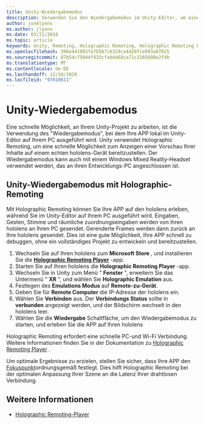 ```yaml
---
title: Unity-Wiedergabemodus
description: Verwenden Sie den Wiedergabemodus im Unity-Editor, um eine Vorschau der Änderungen auf einem Gerät anzuzeigen, ohne eine APP bereitzustellen.
author: jonmlyons
ms.author: jlyons
ms.date: 03/21/2018
ms.topic: article
keywords: Unity, Remoting, Holographic Remoting, Holographic Remoting Player, hololens, Mixed Reality-Headset, Windows Mixed Reality-Headset, Virtual Reality-Headset, Unity-Wiedergabemodus
ms.openlocfilehash: 396e441903fe7b567c6329ca4d207ce893a07825
ms.sourcegitcommit: 87b54c75044f433cfadda68ca71c1165608e2f4b
ms.translationtype: MT
ms.contentlocale: de-DE
ms.lasthandoff: 12/10/2020
ms.locfileid: "97010611"
---
```

# <a name="unity-play-mode"></a>Unity-Wiedergabemodus

Eine schnelle Möglichkeit, an Ihrem Unity-Projekt zu arbeiten, ist die Verwendung des "Wiedergabemodus", bei dem Ihre APP lokal im Unity-Editor auf Ihrem PC ausgeführt wird. Unity verwendet Holographic Remoting, um eine schnelle Möglichkeit zum Anzeigen einer Vorschau Ihrer Inhalte auf einem echten hololens-Gerät bereitzustellen. Der Wiedergabemodus kann auch mit einem Windows Mixed Reality-Headset verwendet werden, das an ihren Entwicklungs-PC angeschlossen ist.

## <a name="unity-play-mode-with-holographic-remoting"></a>Unity-Wiedergabemodus mit Holographic-Remoting

Mit Holographic Remoting können Sie Ihre APP auf den hololens erleben, während Sie im Unity-Editor auf Ihrem PC ausgeführt wird. Eingaben, Gesten, Stimme und räumliche zuordnungseingaben werden von ihren hololens an Ihren PC gesendet. Gerenderte Frames werden dann zurück an Ihre hololens gesendet. Dies ist eine gute Möglichkeit, Ihre APP schnell zu debuggen, ohne ein vollständiges Projekt zu entwickeln und bereitzustellen.
1. Wechseln Sie auf Ihren hololens zum **Microsoft Store** , und installieren Sie die **[Holographic Remoting Player](https://www.microsoft.com/store/p/holographic-remoting-player/9nblggh4sv40)** -app.
2. Starten Sie auf Ihren hololens die **Holographic Remoting Player** -app.
3. Wechseln Sie in Unity zum Menü " **Fenster** ", erweitern Sie das Untermenü " **XR** ", und wählen Sie **Holographic Emulation** aus.
4. Festlegen des **Emulations Modus** auf **Remote-zu-Gerät**.
5. Geben Sie für **Remote Computer** die IP-Adresse der hololens ein.
6. Wählen Sie **Verbinden** aus. Der **Verbindungs Status** sollte in **verbunden** angezeigt werden, und der Bildschirm wechselt in den hololens leer.
7. Wählen Sie die **Wiedergabe** Schaltfläche, um den Wiedergabemodus zu starten, und erleben Sie die APP auf Ihren hololens

Holographic Remoting erfordert eine schnelle PC-und Wi-Fi Verbindung. Weitere Informationen finden Sie in der Dokumentation zu [Holographic Remoting Player](../platform-capabilities-and-apis/holographic-remoting-player.md) .

Um optimale Ergebnisse zu erzielen, stellen Sie sicher, dass Ihre APP den [Fokuspunkt](focus-point-in-unity.md)ordnungsgemäß festlegt. Dies hilft Holographic Remoting bei der optimalen Anpassung Ihrer Szene an die Latenz Ihrer drahtlosen Verbindung.

## <a name="see-also"></a>Weitere Informationen
* [Holographic Remoting-Player](../platform-capabilities-and-apis/holographic-remoting-player.md)
